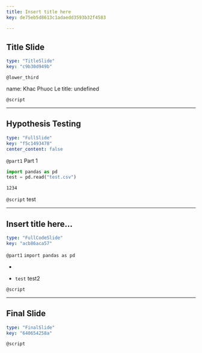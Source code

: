 ```yaml
---
title: Insert title here
key: de75eb5d8613c1adaedd3593b32f4583

---
```

## Title Slide

```yaml
type: "TitleSlide"
key: "c9b30d949b"
```

`@lower_third`

name: Khac Phuoc Le
title: undefined


`@script`



---
## Hypothesis Testing

```yaml
type: "FullSlide"
key: "f5c1493478"
center_content: false
```

`@part1`
Part 1

```python
import pandas as pd
test = pd.read("test.csv")
```

```
1234
```


`@script`
test


---
## Insert title here...

```yaml
type: "FullCodeSlide"
key: "acb86aca57"
```

`@part1`
```import pandas as pd```

- 

- `test` test2


`@script`



---
## Final Slide

```yaml
type: "FinalSlide"
key: "640654258a"
```

`@script`


